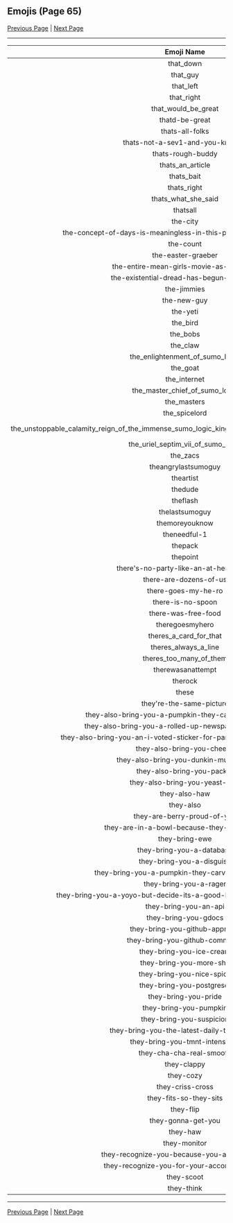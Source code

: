 
## Emojis (Page 65)

[Previous Page](/docs/rc/page-t-0064.md)
  | [Next Page](/docs/rc/page-t-0066.md)

<hr />

|Emoji Name|Image|
| :-: | :-: |
|that_down| ![that_down](/emojis/rc/that_down.png)|
|that_guy| ![that_guy](/emojis/rc/that_guy.jpg)|
|that_left| ![that_left](/emojis/rc/that_left.png)|
|that_right| ![that_right](/emojis/rc/that_right.png)|
|that_would_be_great| ![that_would_be_great](/emojis/rc/that_would_be_great.jpg)|
|thatd-be-great| ![thatd-be-great](/emojis/rc/thatd-be-great.png)|
|thats-all-folks| ![thats-all-folks](/emojis/rc/thats-all-folks.jpg)|
|thats-not-a-sev1-and-you-know-it| ![thats-not-a-sev1-and-you-know-it](/emojis/rc/thats-not-a-sev1-and-you-know-it.jpg)|
|thats-rough-buddy| ![thats-rough-buddy](/emojis/rc/thats-rough-buddy.gif)|
|thats_an_article| ![thats_an_article](/emojis/rc/thats_an_article.png)|
|thats_bait| ![thats_bait](/emojis/rc/thats_bait.png)|
|thats_right| ![thats_right](/emojis/rc/thats_right.gif)|
|thats_what_she_said| ![thats_what_she_said](/emojis/rc/thats_what_she_said.jpg)|
|thatsall| ![thatsall](/emojis/rc/thatsall.png)|
|the-city| ![the-city](/emojis/rc/the-city.jpg)|
|the-concept-of-days-is-meaningless-in-this-post-apocalyptic-society| ![the-concept-of-days-is-meaningless-in-this-post-apocalyptic-society](/emojis/rc/the-concept-of-days-is-meaningless-in-this-post-apocalyptic-society.png)|
|the-count| ![the-count](/emojis/rc/the-count.png)|
|the-easter-graeber| ![the-easter-graeber](/emojis/rc/the-easter-graeber.png)|
|the-entire-mean-girls-movie-as-an-emoji| ![the-entire-mean-girls-movie-as-an-emoji](/emojis/rc/the-entire-mean-girls-movie-as-an-emoji.gif)|
|the-existential-dread-has-begun-to-set-in| ![the-existential-dread-has-begun-to-set-in](/emojis/rc/the-existential-dread-has-begun-to-set-in.gif)|
|the-jimmies| ![the-jimmies](/emojis/rc/the-jimmies.gif)|
|the-new-guy| ![the-new-guy](/emojis/rc/the-new-guy.jpg)|
|the-yeti| ![the-yeti](/emojis/rc/the-yeti.png)|
|the_bird| ![the_bird](/emojis/rc/the_bird.png)|
|the_bobs| ![the_bobs](/emojis/rc/the_bobs.png)|
|the_claw| ![the_claw](/emojis/rc/the_claw.gif)|
|the_enlightenment_of_sumo_logic| ![the_enlightenment_of_sumo_logic](/emojis/rc/the_enlightenment_of_sumo_logic.png)|
|the_goat| ![the_goat](/emojis/rc/the_goat.jpg)|
|the_internet| ![the_internet](/emojis/rc/the_internet.png)|
|the_master_chief_of_sumo_logic| ![the_master_chief_of_sumo_logic](/emojis/rc/the_master_chief_of_sumo_logic.png)|
|the_masters| ![the_masters](/emojis/rc/the_masters.png)|
|the_spicelord| ![the_spicelord](/emojis/rc/the_spicelord.png)|
|the_unstoppable_calamity_reign_of_the_immense_sumo_logic_king_master_of_logs_metrics_and_telemetry| ![the_unstoppable_calamity_reign_of_the_immense_sumo_logic_king_master_of_logs_metrics_and_telemetry](/emojis/rc/the_unstoppable_calamity_reign_of_the_immense_sumo_logic_king_master_of_logs_metrics_and_telemetry.png)|
|the_uriel_septim_vii_of_sumo_logic| ![the_uriel_septim_vii_of_sumo_logic](/emojis/rc/the_uriel_septim_vii_of_sumo_logic.png)|
|the_zacs| ![the_zacs](/emojis/rc/the_zacs.png)|
|theangrylastsumoguy| ![theangrylastsumoguy](/emojis/rc/theangrylastsumoguy.png)|
|theartist| ![theartist](/emojis/rc/theartist.png)|
|thedude| ![thedude](/emojis/rc/thedude.gif)|
|theflash| ![theflash](/emojis/rc/theflash.png)|
|thelastsumoguy| ![thelastsumoguy](/emojis/rc/thelastsumoguy.png)|
|themoreyouknow| ![themoreyouknow](/emojis/rc/themoreyouknow.gif)|
|theneedful-1| ![theneedful-1](/emojis/rc/theneedful-1.png)|
|thepack| ![thepack](/emojis/rc/thepack.jpg)|
|thepoint| ![thepoint](/emojis/rc/thepoint.png)|
|there's-no-party-like-an-at-here-party| ![there's-no-party-like-an-at-here-party](/emojis/rc/there's-no-party-like-an-at-here-party.gif)|
|there-are-dozens-of-us| ![there-are-dozens-of-us](/emojis/rc/there-are-dozens-of-us.gif)|
|there-goes-my-he-ro| ![there-goes-my-he-ro](/emojis/rc/there-goes-my-he-ro.gif)|
|there-is-no-spoon| ![there-is-no-spoon](/emojis/rc/there-is-no-spoon.jpg)|
|there-was-free-food| ![there-was-free-food](/emojis/rc/there-was-free-food.png)|
|theregoesmyhero| ![theregoesmyhero](/emojis/rc/theregoesmyhero.png)|
|theres_a_card_for_that| ![theres_a_card_for_that](/emojis/rc/theres_a_card_for_that.jpg)|
|theres_always_a_line| ![theres_always_a_line](/emojis/rc/theres_always_a_line.png)|
|theres_too_many_of_them| ![theres_too_many_of_them](/emojis/rc/theres_too_many_of_them.gif)|
|therewasanattempt| ![therewasanattempt](/emojis/rc/therewasanattempt.png)|
|therock| ![therock](/emojis/rc/therock.gif)|
|these| ![these](/emojis/rc/these.png)|
|they're-the-same-picture| ![they're-the-same-picture](/emojis/rc/they're-the-same-picture.jpg)|
|they-also-bring-you-a-pumpkin-they-carved-themselves| ![they-also-bring-you-a-pumpkin-they-carved-themselves](/emojis/rc/they-also-bring-you-a-pumpkin-they-carved-themselves.png)|
|they-also-bring-you-a-rolled-up-newspaper-for-swatting| ![they-also-bring-you-a-rolled-up-newspaper-for-swatting](/emojis/rc/they-also-bring-you-a-rolled-up-newspaper-for-swatting.png)|
|they-also-bring-you-an-i-voted-sticker-for-participating-in-democracy| ![they-also-bring-you-an-i-voted-sticker-for-participating-in-democracy](/emojis/rc/they-also-bring-you-an-i-voted-sticker-for-participating-in-democracy.png)|
|they-also-bring-you-cheese| ![they-also-bring-you-cheese](/emojis/rc/they-also-bring-you-cheese.png)|
|they-also-bring-you-dunkin-munchkins| ![they-also-bring-you-dunkin-munchkins](/emojis/rc/they-also-bring-you-dunkin-munchkins.png)|
|they-also-bring-you-packer| ![they-also-bring-you-packer](/emojis/rc/they-also-bring-you-packer.png)|
|they-also-bring-you-yeast-haw| ![they-also-bring-you-yeast-haw](/emojis/rc/they-also-bring-you-yeast-haw.png)|
|they-also-haw| ![they-also-haw](/emojis/rc/they-also-haw.png)|
|they-also| ![they-also](/emojis/rc/they-also.png)|
|they-are-berry-proud-of-you| ![they-are-berry-proud-of-you](/emojis/rc/they-are-berry-proud-of-you.png)|
|they-are-in-a-bowl-because-they-are-souper| ![they-are-in-a-bowl-because-they-are-souper](/emojis/rc/they-are-in-a-bowl-because-they-are-souper.png)|
|they-bring-ewe| ![they-bring-ewe](/emojis/rc/they-bring-ewe.png)|
|they-bring-you-a-database| ![they-bring-you-a-database](/emojis/rc/they-bring-you-a-database.png)|
|they-bring-you-a-disguise| ![they-bring-you-a-disguise](/emojis/rc/they-bring-you-a-disguise.png)|
|they-bring-you-a-pumpkin-they-carved-themselves| ![they-bring-you-a-pumpkin-they-carved-themselves](/emojis/rc/they-bring-you-a-pumpkin-they-carved-themselves.png)|
|they-bring-you-a-rager| ![they-bring-you-a-rager](/emojis/rc/they-bring-you-a-rager.gif)|
|they-bring-you-a-yoyo-but-decide-its-a-good-home-so-now-live-inside| ![they-bring-you-a-yoyo-but-decide-its-a-good-home-so-now-live-inside](/emojis/rc/they-bring-you-a-yoyo-but-decide-its-a-good-home-so-now-live-inside.png)|
|they-bring-you-an-api| ![they-bring-you-an-api](/emojis/rc/they-bring-you-an-api.png)|
|they-bring-you-gdocs| ![they-bring-you-gdocs](/emojis/rc/they-bring-you-gdocs.png)|
|they-bring-you-github-approval| ![they-bring-you-github-approval](/emojis/rc/they-bring-you-github-approval.png)|
|they-bring-you-github-comments| ![they-bring-you-github-comments](/emojis/rc/they-bring-you-github-comments.png)|
|they-bring-you-ice-cream| ![they-bring-you-ice-cream](/emojis/rc/they-bring-you-ice-cream.png)|
|they-bring-you-more-shit| ![they-bring-you-more-shit](/emojis/rc/they-bring-you-more-shit.png)|
|they-bring-you-nice-spice| ![they-bring-you-nice-spice](/emojis/rc/they-bring-you-nice-spice.png)|
|they-bring-you-postgresql| ![they-bring-you-postgresql](/emojis/rc/they-bring-you-postgresql.png)|
|they-bring-you-pride| ![they-bring-you-pride](/emojis/rc/they-bring-you-pride.png)|
|they-bring-you-pumpkin| ![they-bring-you-pumpkin](/emojis/rc/they-bring-you-pumpkin.png)|
|they-bring-you-suspicion| ![they-bring-you-suspicion](/emojis/rc/they-bring-you-suspicion.png)|
|they-bring-you-the-latest-daily-turle-emoji| ![they-bring-you-the-latest-daily-turle-emoji](/emojis/rc/they-bring-you-the-latest-daily-turle-emoji.png)|
|they-bring-you-tmnt-intensified| ![they-bring-you-tmnt-intensified](/emojis/rc/they-bring-you-tmnt-intensified.gif)|
|they-cha-cha-real-smooth| ![they-cha-cha-real-smooth](/emojis/rc/they-cha-cha-real-smooth.gif)|
|they-clappy| ![they-clappy](/emojis/rc/they-clappy.gif)|
|they-cozy| ![they-cozy](/emojis/rc/they-cozy.png)|
|they-criss-cross| ![they-criss-cross](/emojis/rc/they-criss-cross.gif)|
|they-fits-so-they-sits| ![they-fits-so-they-sits](/emojis/rc/they-fits-so-they-sits.png)|
|they-flip| ![they-flip](/emojis/rc/they-flip.gif)|
|they-gonna-get-you| ![they-gonna-get-you](/emojis/rc/they-gonna-get-you.png)|
|they-haw| ![they-haw](/emojis/rc/they-haw.png)|
|they-monitor| ![they-monitor](/emojis/rc/they-monitor.gif)|
|they-recognize-you-because-you-are-awesome| ![they-recognize-you-because-you-are-awesome](/emojis/rc/they-recognize-you-because-you-are-awesome.png)|
|they-recognize-you-for-your-accomplishments| ![they-recognize-you-for-your-accomplishments](/emojis/rc/they-recognize-you-for-your-accomplishments.png)|
|they-scoot| ![they-scoot](/emojis/rc/they-scoot.png)|
|they-think| ![they-think](/emojis/rc/they-think.png)|

<hr/>

[Previous Page](/docs/rc/page-t-0064.md)
  | [Next Page](/docs/rc/page-t-0066.md)